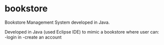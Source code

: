 # bookstore
Bookstore Management System developed in Java. 

Developed in Java (used Eclipse IDE) to mimic a bookstore where user can:
-login in 
-create an account 

